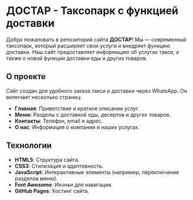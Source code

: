 # ДОСТАР - Таксопарк с функцией доставки

Добро пожаловать в репозиторий сайта **ДОСТАР**! Мы — современный таксопарк, который расширяет свои услуги и внедряет функцию доставки. Наш сайт предоставляет информацию об услугах такси, а также о новой функции доставки еды и других товаров.

## О проекте

Сайт создан для удобного заказа такси и доставки через WhatsApp. Он включает несколько страниц:
- **Главная**: Приветствие и краткое описание услуг.
- **Меню**: Разделы с доставкой еды, десертов и других товаров.
- **Контакты**: Телефон, email и адрес.
- **О нас**: Информация о компании и наших услугах.

## Технологии

- **HTML5**: Структура сайта.
- **CSS3**: Стилизация и адаптивность.
- **JavaScript**: Интерактивные элементы (например, переключение разделов меню).
- **Font Awesome**: Иконки для навигации.
- **GitHub Pages**: Хостинг сайта.

